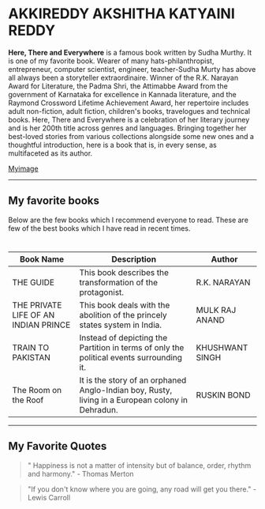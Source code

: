 # AKKIREDDY AKSHITHA KATYAINI REDDY

**Here, There and Everywhere** is a famous book written by Sudha Murthy. It is one of my favorite book.
Wearer of many hats-philanthropist, entrepreneur, computer scientist, engineer, teacher-Sudha Murty has above all always been a storyteller extraordinaire. Winner of the R.K. Narayan Award for Literature, the Padma Shri, the Attimabbe Award from the government of Karnataka for excellence in Kannada literature, and the Raymond Crossword Lifetime Achievement Award, her repertoire includes adult non-fiction, adult fiction, children's books, travelogues and technical books. Here, There and Everywhere is a celebration of her literary journey and is her 200th title across genres and languages. Bringing together her best-loved stories from various collections alongside some new ones and a thoughtful introduction, here is a book that is, in every sense, as multifaceted as its author.

[Myimage](/myimage.jpeg)

---

## My favorite books

Below are the few books which I recommend everyone to read. These are few of the best books which I have read in recent times.
#

| Book Name | Description | Author |
| ----------- | ----------- | ----------- |
| THE GUIDE | This book describes the transformation of the protagonist. |  R.K. NARAYAN |
| THE PRIVATE LIFE OF AN INDIAN PRINCE | This book deals with the abolition of the princely states system in India. | MULK RAJ ANAND |
| TRAIN TO PAKISTAN | Instead of depicting the Partition in terms of only the political events surrounding it. | KHUSHWANT SINGH |
| The Room on the Roof | It is the story of an orphaned Anglo-Indian boy, Rusty, living in a European colony in Dehradun. | RUSKIN BOND |

---

## My Favorite Quotes

>" Happiness is not a matter of intensity but of balance, order, rhythm and harmony." - Thomas Merton

>"If you don't know where you are going, any road will get you there." - Lewis Carroll
